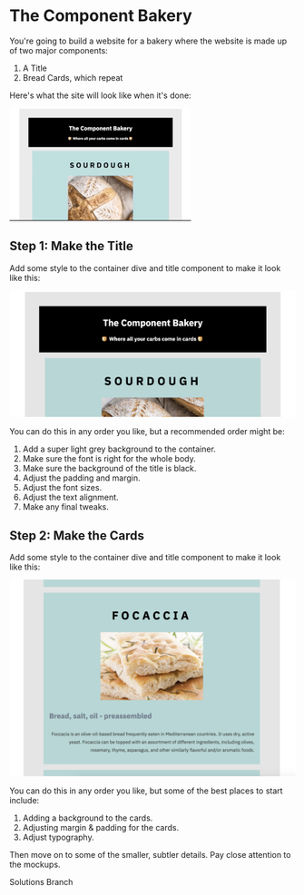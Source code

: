 # The Component Bakery

You're going to build a website for a bakery where the website is made up of two major components:

1. A Title
2. Bread Cards, which repeat

Here's what the site will look like when it's done:

![preview](mockups/bread.gif)

## Step 1: Make the Title

Add some style to the container dive and title component to make it look like this:

![Header](mockups/title.png)

You can do this in any order you like, but a recommended order might be:

1. Add a super light grey background to the container.
2. Make sure the font is right for the whole body.
3. Make sure the background of the title is black.
4. Adjust the padding and margin.
5. Adjust the font sizes.
6. Adjust the text alignment.
7. Make any final tweaks.

## Step 2: Make the Cards

Add some style to the container dive and title component to make it look like this:

![Cards](mockups/breadcard.png)

You can do this in any order you like, but some of the best places to start include:

1. Adding a background to the cards.
2. Adjusting margin & padding for the cards.
3. Adjust typography.

Then move on to some of the smaller, subtler details. Pay close attention to the mockups.

Solutions Branch
